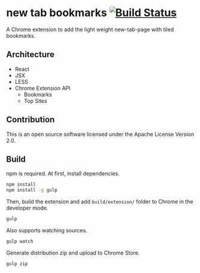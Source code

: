 new tab bookmarks [![Build Status](https://travis-ci.org/int128/new-tab-bookmarks.svg?branch=master)](https://travis-ci.org/int128/new-tab-bookmarks)
=================

A Chrome extension to add the light weight new-tab-page with tiled bookmarks.


Architecture
------------

* React
* JSX
* LESS
* Chrome Extension API
  * Bookmarks
  * Top Sites


Contribution
------------

This is an open source software licensed under the Apache License Version 2.0.


Build
-----

npm is required. At first, install dependencies.

```bash
npm install
npm install -g gulp
```

Then, build the extension and add `build/extension/` folder to Chrome in the developer mode.

```bash
gulp
```

Also supports watching sources.

```bash
gulp watch
```

Generate distribution zip and upload to Chrome Store.

```bash
gulp zip
```
